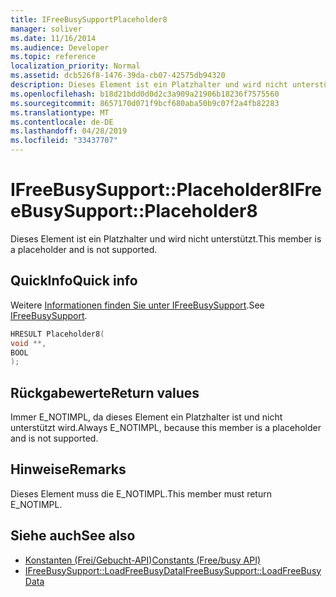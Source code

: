 ```yaml
---
title: IFreeBusySupportPlaceholder8
manager: soliver
ms.date: 11/16/2014
ms.audience: Developer
ms.topic: reference
localization_priority: Normal
ms.assetid: dcb526f8-1476-39da-cb07-42575db94320
description: Dieses Element ist ein Platzhalter und wird nicht unterstützt.
ms.openlocfilehash: b18d21bdd0d0d2c3a909a21906b18236f7575560
ms.sourcegitcommit: 8657170d071f9bcf680aba50b9c07f2a4fb82283
ms.translationtype: MT
ms.contentlocale: de-DE
ms.lasthandoff: 04/28/2019
ms.locfileid: "33437707"
---
```

# <a name="ifreebusysupportplaceholder8"></a><span data-ttu-id="df9a9-103">IFreeBusySupport::Placeholder8</span><span class="sxs-lookup"><span data-stu-id="df9a9-103">IFreeBusySupport::Placeholder8</span></span>

<span data-ttu-id="df9a9-104">Dieses Element ist ein Platzhalter und wird nicht unterstützt.</span><span class="sxs-lookup"><span data-stu-id="df9a9-104">This member is a placeholder and is not supported.</span></span>
  
## <a name="quick-info"></a><span data-ttu-id="df9a9-105">QuickInfo</span><span class="sxs-lookup"><span data-stu-id="df9a9-105">Quick info</span></span>

<span data-ttu-id="df9a9-106">Weitere [Informationen finden Sie unter IFreeBusySupport](ifreebusysupport.md).</span><span class="sxs-lookup"><span data-stu-id="df9a9-106">See [IFreeBusySupport](ifreebusysupport.md).</span></span>
  
```cpp
HRESULT Placeholder8( 
void **, 
BOOL  
);
```

## <a name="return-values"></a><span data-ttu-id="df9a9-107">Rückgabewerte</span><span class="sxs-lookup"><span data-stu-id="df9a9-107">Return values</span></span>

<span data-ttu-id="df9a9-108">Immer E_NOTIMPL, da dieses Element ein Platzhalter ist und nicht unterstützt wird.</span><span class="sxs-lookup"><span data-stu-id="df9a9-108">Always E_NOTIMPL, because this member is a placeholder and is not supported.</span></span>
  
## <a name="remarks"></a><span data-ttu-id="df9a9-109">Hinweise</span><span class="sxs-lookup"><span data-stu-id="df9a9-109">Remarks</span></span>

<span data-ttu-id="df9a9-110">Dieses Element muss die E_NOTIMPL.</span><span class="sxs-lookup"><span data-stu-id="df9a9-110">This member must return E_NOTIMPL.</span></span>
  
## <a name="see-also"></a><span data-ttu-id="df9a9-111">Siehe auch</span><span class="sxs-lookup"><span data-stu-id="df9a9-111">See also</span></span>

- [<span data-ttu-id="df9a9-112">Konstanten (Frei/Gebucht-API)</span><span class="sxs-lookup"><span data-stu-id="df9a9-112">Constants (Free/busy API)</span></span>](constants-free-busy-api.md)
- [<span data-ttu-id="df9a9-113">IFreeBusySupport::LoadFreeBusyData</span><span class="sxs-lookup"><span data-stu-id="df9a9-113">IFreeBusySupport::LoadFreeBusyData</span></span>](ifreebusysupport-loadfreebusydata.md)

